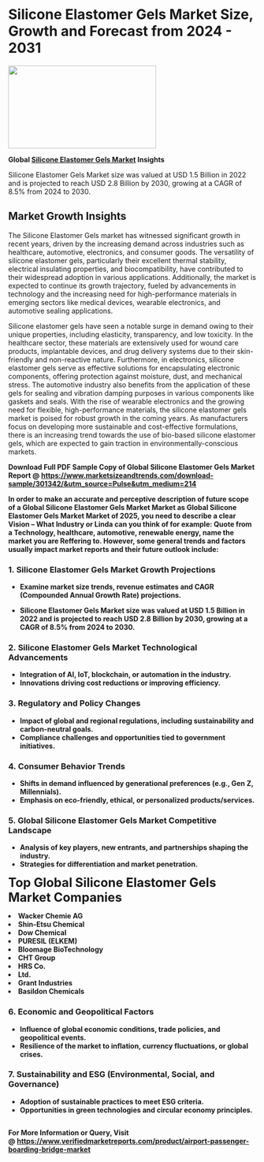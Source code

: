 <H1>Silicone Elastomer Gels Market Size, Growth and Forecast from 2024 - 2031</H1><img class="aligncenter size-medium wp-image-584254" src="https://thirdeyenews.in/wp-content/uploads/2024/09/Global-Market-Research-300x168.jpeg" alt="" width="300" height="168" /><p><strong>Global&nbsp;<a href="https://www.marketsizeandtrends.com/download-sample/301342/&amp;utm_source=Pulse&amp;utm_medium=214">Silicone Elastomer Gels Market</a> Insights</strong></p><p>Silicone Elastomer Gels Market size was valued at USD 1.5 Billion in 2022 and is projected to reach USD 2.8 Billion by 2030, growing at a CAGR of 8.5% from 2024 to 2030.</p><p><h2>Market Growth Insights</h2> <p>The Silicone Elastomer Gels market has witnessed significant growth in recent years, driven by the increasing demand across industries such as healthcare, automotive, electronics, and consumer goods. The versatility of silicone elastomer gels, particularly their excellent thermal stability, electrical insulating properties, and biocompatibility, have contributed to their widespread adoption in various applications. Additionally, the market is expected to continue its growth trajectory, fueled by advancements in technology and the increasing need for high-performance materials in emerging sectors like medical devices, wearable electronics, and automotive sealing applications.</p> <p><strong></strong></p> <p>Silicone elastomer gels have seen a notable surge in demand owing to their unique properties, including elasticity, transparency, and low toxicity. In the healthcare sector, these materials are extensively used for wound care products, implantable devices, and drug delivery systems due to their skin-friendly and non-reactive nature. Furthermore, in electronics, silicone elastomer gels serve as effective solutions for encapsulating electronic components, offering protection against moisture, dust, and mechanical stress. The automotive industry also benefits from the application of these gels for sealing and vibration damping purposes in various components like gaskets and seals. With the rise of wearable electronics and the growing need for flexible, high-performance materials, the silicone elastomer gels market is poised for robust growth in the coming years. As manufacturers focus on developing more sustainable and cost-effective formulations, there is an increasing trend towards the use of bio-based silicone elastomer gels, which are expected to gain traction in environmentally-conscious markets.</p> <p><strong></p><p><span class=""><strong>Download Full PDF Sample Copy of Global Silicone Elastomer Gels Market Report</strong> @ <a href="https://www.marketsizeandtrends.com/download-sample/301342/&amp;utm_source=Pulse&amp;utm_medium=214" target="_blank">https://www.marketsizeandtrends.com/download-sample/301342/&amp;utm_source=Pulse&amp;utm_medium=214</a></span></p><p>In order to make an accurate and perceptive description of future scope of a Global&nbsp;Silicone Elastomer Gels Market Market as Global&nbsp;Silicone Elastomer Gels Market Market of 2025, you need to describe a clear Vision &ndash; What Industry or Linda can you think of for example: Quote from a Technology, healthcare, automotive, renewable energy, name the market you are Reffering to. However, some general trends and factors usually impact market reports and their future outlook include:</p><h3>1.&nbsp;<strong>Silicone Elastomer Gels Market Growth Projections</strong></h3><ul><li>Examine market size trends, revenue estimates and CAGR (Compounded Annual Growth Rate) projections.</li><li><p>Silicone Elastomer Gels Market size was valued at USD 1.5 Billion in 2022 and is projected to reach USD 2.8 Billion by 2030, growing at a CAGR of 8.5% from 2024 to 2030.</p></li></ul><h3>2.&nbsp;<strong>Silicone Elastomer Gels Market Technological Advancements</strong></h3><ul><li>Integration of AI, IoT, blockchain, or automation in the industry.</li><li>Innovations driving cost reductions or improving efficiency.</li></ul><h3>3.&nbsp;<strong>Regulatory and Policy Changes</strong></h3><ul><li>Impact of global and regional regulations, including sustainability and carbon-neutral goals.</li><li>Compliance challenges and opportunities tied to government initiatives.</li></ul><h3>4.&nbsp;<strong>Consumer Behavior Trends</strong></h3><ul><li>Shifts in demand influenced by generational preferences (e.g., Gen Z, Millennials).</li><li>Emphasis on eco-friendly, ethical, or personalized products/services.</li></ul><h3>5.&nbsp;<strong>Global Silicone Elastomer Gels Market Competitive Landscape</strong></h3><ul><li>Analysis of key players, new entrants, and partnerships shaping the industry.</li><li>Strategies for differentiation and market penetration.</li></ul><p data-pm-slice="1 1 []"><span style="color: inherit; font-family: inherit; font-size: 25px;">Top Global Silicone Elastomer Gels Market Companies</span></p><div class="" data-test-id=""><p><li>Wacker Chemie AG</li><li> Shin-Etsu Chemical</li><li> Dow Chemical</li><li> PURESIL (ELKEM)</li><li> Bloomage BioTechnology</li><li> CHT Group</li><li> HRS Co.</li><li> Ltd.</li><li> Grant Industries</li><li> Basildon Chemicals</li></p></div><h3>6.&nbsp;<strong>Economic and Geopolitical Factors</strong></h3><ul><li>Influence of global economic conditions, trade policies, and geopolitical events.</li><li>Resilience of the market to inflation, currency fluctuations, or global crises.</li></ul><h3>7.&nbsp;<strong>Sustainability and ESG (Environmental, Social, and Governance)</strong></h3><ul><li>Adoption of sustainable practices to meet ESG criteria.</li><li>Opportunities in green technologies and circular economy principles.</li></ul><h2><strong style="font-size: 14px;">For More Information or Query, Visit @&nbsp;</strong><a style="background-color: #ffffff; font-size: 14px;" href="https://www.marketsizeandtrends.com/report/silicone-elastomer-gels-market/" target="_blank">https://www.verifiedmarketreports.com/product/airport-passenger-boarding-bridge-market</a></h2>

